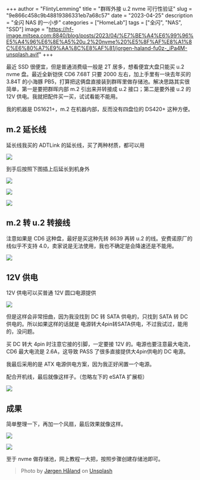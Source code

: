 +++
author = "FlintyLemming"
title = "群晖外接 u.2 nvme 可行性验证"
slug = "9e866c458c9b48819386331eb7a68c57"
date = "2023-04-25"
description = "全闪 NAS 的一小步"
categories = ["HomeLab"]
tags = ["全闪", "NAS", "SSD"]
image = "https://hf-image.mitsea.com:8840/blog/posts/2023/04/%E7%BE%A4%E6%99%96%E5%A4%96%E6%8E%A5%20u.2%20nvme%20%E5%8F%AF%E8%A1%8C%E6%80%A7%E9%AA%8C%E8%AF%81/jorgen-haland-fu0z-_iPa4M-unsplash.avif"
+++

最近 SSD 很便宜，但是普通消费级一般是 2T 居多，想看便宜大盘只能买 u.2 nvme 盘。最近全新铠侠 CD6 7.68T 只要 2000 左右，加上手里有一块去年买的 3.84T 的小海豚 PB5，打算把这俩盘直接装到群晖里做存储池。解决思路其实很简单，第一是要把群晖内部 m.2 引出来并转接成 u.2 接口；第二是要外接 u.2 的 12V 供电。我就把配件买一买，试试看能不能用。

我的机器是 DS1621+，m.2 在机器内部，反而没有四盘位的 DS420+ 这种方便。

## m.2 延长线

延长线我买的 ADTLink 的延长线，买了两种材质，都可以用

![](https://hf-image.mitsea.com:8840/blog/posts/2023/04/%E7%BE%A4%E6%99%96%E5%A4%96%E6%8E%A5%20u.2%20nvme%20%E5%8F%AF%E8%A1%8C%E6%80%A7%E9%AA%8C%E8%AF%81/IMG_1097.avif)

到手后按照下图插上后延长到机身外

![](https://hf-image.mitsea.com:8840/blog/posts/2023/04/%E7%BE%A4%E6%99%96%E5%A4%96%E6%8E%A5%20u.2%20nvme%20%E5%8F%AF%E8%A1%8C%E6%80%A7%E9%AA%8C%E8%AF%81/IMG_1047.avif)

![](https://hf-image.mitsea.com:8840/blog/posts/2023/04/%E7%BE%A4%E6%99%96%E5%A4%96%E6%8E%A5%20u.2%20nvme%20%E5%8F%AF%E8%A1%8C%E6%80%A7%E9%AA%8C%E8%AF%81/IMG_1048.avif)

![](https://hf-image.mitsea.com:8840/blog/posts/2023/04/%E7%BE%A4%E6%99%96%E5%A4%96%E6%8E%A5%20u.2%20nvme%20%E5%8F%AF%E8%A1%8C%E6%80%A7%E9%AA%8C%E8%AF%81/IMG_1049.avif)

## m.2 转 u.2 转接线

注意如果是 CD6 这种盘，最好是买这种先转 8639 再转 u.2 的线。安费诺原厂的线似乎不支持 4.0，卖家说是无法使用，我也不确定是会降速还是不能用。

![](https://hf-image.mitsea.com:8840/blog/posts/2023/04/%E7%BE%A4%E6%99%96%E5%A4%96%E6%8E%A5%20u.2%20nvme%20%E5%8F%AF%E8%A1%8C%E6%80%A7%E9%AA%8C%E8%AF%81/IMG_1098.avif)

## 12V 供电

12V 供电可以买普通 12V 圆口电源提供

![](https://hf-image.mitsea.com:8840/blog/posts/2023/04/%E7%BE%A4%E6%99%96%E5%A4%96%E6%8E%A5%20u.2%20nvme%20%E5%8F%AF%E8%A1%8C%E6%80%A7%E9%AA%8C%E8%AF%81/IMG_1102.avif)

但是这样会非常扭曲，因为我没找到 DC 转 SATA 供电的，只找到 SATA 转 DC 供电的。所以如果这样的话就是 电源转大4pin转SATA供电，不过我试过，能用的，没问题。

买 DC 转大 4pin 时注意它接的引脚，一定要接 12V 的。电源也要注意最大电流，CD6 最大电流是 2.6A，这导致 PASS 了很多直接提供大4pin供电的 DC 电源。

我最后采用的是 ATX 电源供电方案，因为我正好闲置一个电源。

配合开机线，最后就像这样子。（忽略左下的 eSATA 扩展柜）

![](https://hf-image.mitsea.com:8840/blog/posts/2023/04/%E7%BE%A4%E6%99%96%E5%A4%96%E6%8E%A5%20u.2%20nvme%20%E5%8F%AF%E8%A1%8C%E6%80%A7%E9%AA%8C%E8%AF%81/IMG_1004.avif)

## 成果

简单整理一下，再加一个风扇，最后效果就像这样。

![](https://hf-image.mitsea.com:8840/blog/posts/2023/04/%E7%BE%A4%E6%99%96%E5%A4%96%E6%8E%A5%20u.2%20nvme%20%E5%8F%AF%E8%A1%8C%E6%80%A7%E9%AA%8C%E8%AF%81/IMG_1050.avif)

![](https://hf-image.mitsea.com:8840/blog/posts/2023/04/%E7%BE%A4%E6%99%96%E5%A4%96%E6%8E%A5%20u.2%20nvme%20%E5%8F%AF%E8%A1%8C%E6%80%A7%E9%AA%8C%E8%AF%81/Untitled.avif)

至于 nvme 做存储池，网上教程一大把，按照步骤创建存储池即可。

> Photo by [Jørgen Håland](https://unsplash.com/@jhaland?utm_source=unsplash&utm_medium=referral&utm_content=creditCopyText) on [Unsplash](https://unsplash.com/?utm_source=unsplash&utm_medium=referral&utm_content=creditCopyText)